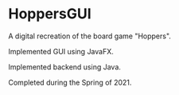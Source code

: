 # HoppersGUI
A digital recreation of the board game "Hoppers".

Implemented GUI using JavaFX.

Implemented backend using Java.

Completed during the Spring of 2021.
